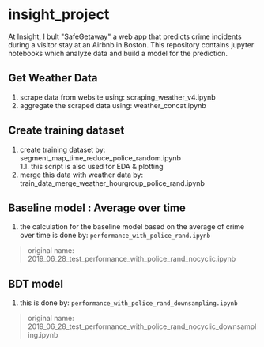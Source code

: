 # insight_project
At Insight, I bult "SafeGetaway" a web app that predicts crime incidents during 
a visitor stay at an Airbnb in Boston. 
This repository contains jupyter notebooks which analyze data and build a model for the prediction.

## Get Weather Data
1. scrape data from website using: scraping_weather_v4.ipynb  
2. aggregate the scraped data using: weather_concat.ipynb

## Create training dataset
1. create training dataset by: segment_map_time_reduce_police_random.ipynb  
   1.1. this script is also used for EDA & plotting  
2. merge this data with weather data by: train_data_merge_weather_hourgroup_police_rand.ipynb

## Baseline model : Average over time
1. the calculation for the baseline model based on the average of crime over time is done by: `performance_with_police_rand.ipynb`
> original name: 2019_06_28_test_performance_with_police_rand_nocyclic.ipynb
	

## BDT model
1. this is done by: `performance_with_police_rand_downsampling.ipynb`
> original name: 2019_06_28_test_performance_with_police_rand_nocyclic_downsampling.ipynb

